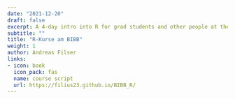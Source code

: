 ```yaml
---
date: "2021-12-20"
draft: false
excerpt: A 4-day intro into R for grad students and other people at the Federal Institute for Vocational Education and Training (BIBB) in Bonn/Germany.
subtitle: ""
title: "R-Kurse am BIBB"
weight: 1
author: Andreas Filser
links:
- icon: book
  icon_pack: fas
  name: course script
  url: https://filius23.github.io/BIBB_R/
---
```



